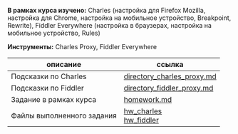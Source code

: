 **В рамках курса изучено:** Charles (настройка для Firefox Mozilla, настройка для Chrome, настройка на мобильное устройство, Breakpoint, Rewrite), Fiddler Everywhere (настройка в браузерах, настройка на мобильное устройство, Rules)

**Инструменты:** Charles Proxy, Fiddler Everywhere

| описание                   | ссылка                                                       |
| -------------------------- | ------------------------------------------------------------ |
| Подсказки по Charles       | [directory_charles_proxy.md](https://github.com/AG-Sokolova/testingCourse/blob/charles_fiddler/directory_charles_proxy.md) |
| Подсказки по Fiddler       | [directory_fiddler_proxy.md](https://github.com/AG-Sokolova/testingCourse/blob/charles_fiddler/directory_fiddler_proxy.md) |
| Задание в рамках курса     | [homework.md](https://github.com/AG-Sokolova/testingCourse/blob/charles_fiddler/homework.md) |
| Файлы выполненного задания | [hw_charles](https://github.com/AG-Sokolova/testingCourse/tree/charles_fiddler/hw_charles)<br>[hw_fiddler](https://github.com/AG-Sokolova/testingCourse/tree/charles_fiddler/hw_fiddler) |

